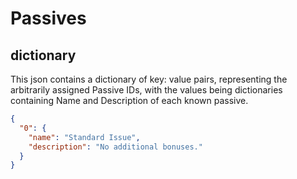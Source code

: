 # Passives

## dictionary
This json contains a dictionary of key: value pairs, representing the arbitrarily assigned Passive IDs, with the values
being dictionaries containing Name and Description of each known passive.

```json
{
  "0": {
    "name": "Standard Issue",
    "description": "No additional bonuses."
  }
}
```